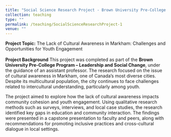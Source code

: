 ```yaml
---
title: "Social Science Research Project - Brown University Pre-College Program 2024"
collection: teaching
type: ""
permalink: /teaching/SocialScienceResearchProject-1
venue: ""
---
```


**Project Topic:** The Lack of Cultural Awareness in Markham: Challenges and Opportunities for Youth Engagement
<br><br>**Project Background**
This project was completed as part of the **Brown University Pre-College Program – Leadership and Social Change**, under the guidance of an assistant professor. The research focused on the issue of cultural awareness in Markham, one of Canada’s most diverse cities. Despite its multicultural population, the city continues to face challenges related to intercultural understanding, particularly among youth.

The project aimed to explore how the lack of cultural awareness impacts community cohesion and youth engagement. Using qualitative research methods such as surveys, interviews, and local case studies, the research identified key gaps in education and community interaction. The findings were presented in a capstone presentation to faculty and peers, along with recommendations for promoting inclusive practices and cross-cultural dialogue in local settings.


